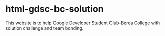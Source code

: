 # html-gdsc-bc-solution
This website is to help Google Developer Student Club-Berea College with solution challenge and team bonding.
